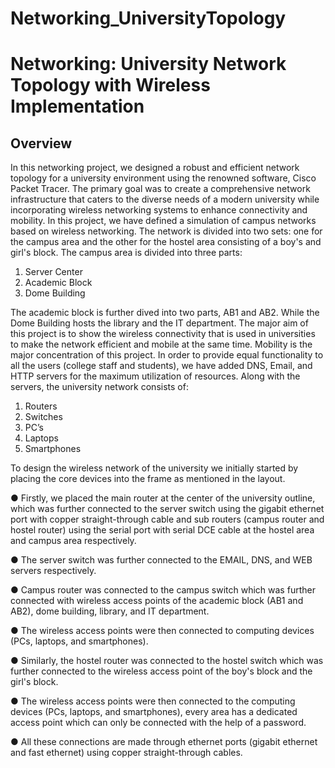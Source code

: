 # Networking_UniversityTopology
# Networking: University Network Topology with Wireless Implementation

## Overview

In this networking project, we designed a robust and efficient network topology for a university environment using the renowned software, Cisco Packet Tracer. The primary goal was to create a comprehensive network infrastructure that caters to the diverse needs of a modern university while incorporating wireless networking systems to enhance connectivity and mobility.
In this project, we have defined a simulation of campus networks based on wireless networking. The network is divided into two sets: one for the campus area and the other for the hostel area consisting of a boy's and girl's block.
The campus area is divided into three parts:
1. Server Center
2. Academic Block
3. Dome Building
   
The academic block is further dived into two parts, AB1 and AB2. While the Dome Building hosts the library and the IT department.
The major aim of this project is to show the wireless connectivity that is used in universities to make the network efficient and mobile at the same time. Mobility is the major concentration of this project. In order to provide equal functionality to all the users (college staff and students), we have added DNS, Email, and HTTP servers for the maximum utilization of resources. Along with the servers, the university network consists of:
1. Routers
2. Switches
3. PC’s
4. Laptops
5. Smartphones

To design the wireless network of the university we initially started by placing the core devices into the frame as mentioned in the layout.

● Firstly, we placed the main router at the center of the university outline, which was further connected to the server switch using the gigabit ethernet port with copper straight-through cable and sub routers (campus router and hostel router) using the serial port with serial DCE cable at the hostel area and campus area respectively.

● The server switch was further connected to the EMAIL, DNS, and WEB servers respectively.

● Campus router was connected to the campus switch which was further connected with wireless access points of the academic block (AB1 and AB2), dome building, library, and IT department.

● The wireless access points were then connected to computing devices (PCs, laptops, and smartphones).

● Similarly, the hostel router was connected to the hostel switch which was further connected to the wireless access point of the boy's block and the girl's block.

● The wireless access points were then connected to the computing devices (PCs, laptops, and smartphones), every area has a dedicated access point which can only be connected with the help of a password.

● All these connections are made through ethernet ports (gigabit ethernet and fast ethernet) using copper straight-through cables.
